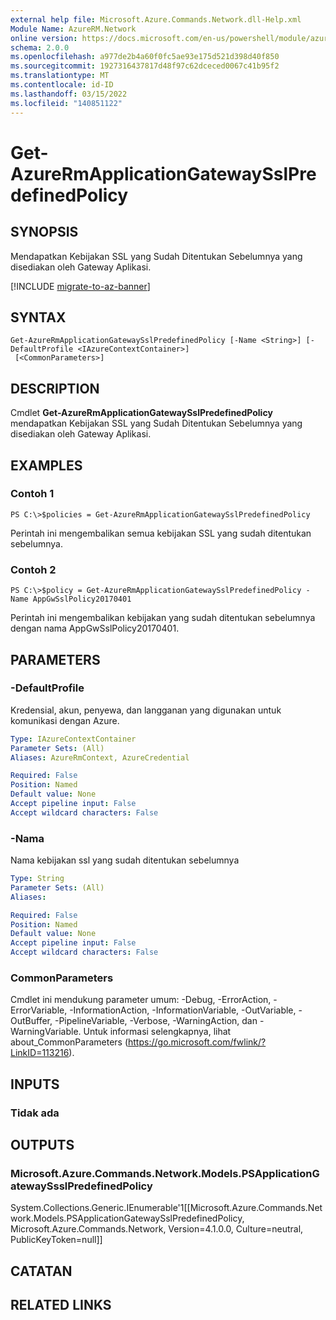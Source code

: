 ```yaml
---
external help file: Microsoft.Azure.Commands.Network.dll-Help.xml
Module Name: AzureRM.Network
online version: https://docs.microsoft.com/en-us/powershell/module/azurerm.network/get-azurermapplicationgatewaysslpredefinedpolicy
schema: 2.0.0
ms.openlocfilehash: a977de2b4a60f0fc5ae93e175d521d398d40f850
ms.sourcegitcommit: 1927316437817d48f97c62dceced0067c41b95f2
ms.translationtype: MT
ms.contentlocale: id-ID
ms.lasthandoff: 03/15/2022
ms.locfileid: "140851122"
---
```

# Get-AzureRmApplicationGatewaySslPredefinedPolicy

## SYNOPSIS
Mendapatkan Kebijakan SSL yang Sudah Ditentukan Sebelumnya yang disediakan oleh Gateway Aplikasi.

[!INCLUDE [migrate-to-az-banner](../../includes/migrate-to-az-banner.md)]

## SYNTAX

```
Get-AzureRmApplicationGatewaySslPredefinedPolicy [-Name <String>] [-DefaultProfile <IAzureContextContainer>]
 [<CommonParameters>]
```

## DESCRIPTION
Cmdlet **Get-AzureRmApplicationGatewaySslPredefinedPolicy** mendapatkan Kebijakan SSL yang Sudah Ditentukan Sebelumnya yang disediakan oleh Gateway Aplikasi.

## EXAMPLES

### Contoh 1
```
PS C:\>$policies = Get-AzureRmApplicationGatewaySslPredefinedPolicy
```

Perintah ini mengembalikan semua kebijakan SSL yang sudah ditentukan sebelumnya.

### Contoh 2
```
PS C:\>$policy = Get-AzureRmApplicationGatewaySslPredefinedPolicy -Name AppGwSslPolicy20170401
```

Perintah ini mengembalikan kebijakan yang sudah ditentukan sebelumnya dengan nama AppGwSslPolicy20170401.

## PARAMETERS

### -DefaultProfile
Kredensial, akun, penyewa, dan langganan yang digunakan untuk komunikasi dengan Azure.

```yaml
Type: IAzureContextContainer
Parameter Sets: (All)
Aliases: AzureRmContext, AzureCredential

Required: False
Position: Named
Default value: None
Accept pipeline input: False
Accept wildcard characters: False
```

### -Nama
Nama kebijakan ssl yang sudah ditentukan sebelumnya

```yaml
Type: String
Parameter Sets: (All)
Aliases: 

Required: False
Position: Named
Default value: None
Accept pipeline input: False
Accept wildcard characters: False
```

### CommonParameters
Cmdlet ini mendukung parameter umum: -Debug, -ErrorAction, -ErrorVariable, -InformationAction, -InformationVariable, -OutVariable, -OutBuffer, -PipelineVariable, -Verbose, -WarningAction, dan -WarningVariable. Untuk informasi selengkapnya, lihat about_CommonParameters (https://go.microsoft.com/fwlink/?LinkID=113216).

## INPUTS

### Tidak ada

## OUTPUTS

### Microsoft.Azure.Commands.Network.Models.PSApplicationGatewaySsslPredefinedPolicy
System.Collections.Generic.IEnumerable'1[[Microsoft.Azure.Commands.Network.Models.PSApplicationGatewaySslPredefinedPolicy, Microsoft.Azure.Commands.Network, Version=4.1.0.0, Culture=neutral, PublicKeyToken=null]]

## CATATAN

## RELATED LINKS

